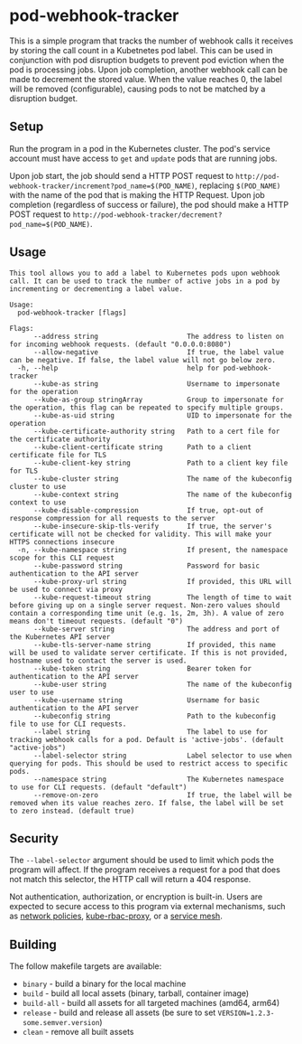 # pod-webhook-tracker

This is a simple program that tracks the number of webhook calls it receives by storing the call count in a Kubetnetes
pod label. This can be used in conjunction with pod disruption budgets to prevent pod eviction when the pod is
processing jobs. Upon job completion, another webhook call can be made to decrement the stored value. When the value
reaches 0, the label will be removed (configurable), causing pods to not be matched by a disruption budget.

## Setup

Run the program in a pod in the Kubernetes cluster. The pod's service account must have access to `get` and `update`
pods that are running jobs.

Upon job start, the job should send a HTTP POST request to `http://pod-webhook-tracker/increment?pod_name=$(POD_NAME)`,
replacing `$(POD_NAME)` with the name of the pod that is making the HTTP Request. Upon job completion (regardless of
success or failure), the pod should make a HTTP POST request to
`http://pod-webhook-tracker/decrement?pod_name=$(POD_NAME)`.

## Usage

```console
This tool allows you to add a label to Kubernetes pods upon webhook call. It can be used to track the number of active jobs in a pod by incrementing or decrementing a label value.

Usage:
  pod-webhook-tracker [flags]

Flags:
      --address string                      The address to listen on for incoming webhook requests. (default "0.0.0.0:8080")
      --allow-negative                      If true, the label value can be negative. If false, the label value will not go below zero.
  -h, --help                                help for pod-webhook-tracker
      --kube-as string                      Username to impersonate for the operation
      --kube-as-group stringArray           Group to impersonate for the operation, this flag can be repeated to specify multiple groups.
      --kube-as-uid string                  UID to impersonate for the operation
      --kube-certificate-authority string   Path to a cert file for the certificate authority
      --kube-client-certificate string      Path to a client certificate file for TLS
      --kube-client-key string              Path to a client key file for TLS
      --kube-cluster string                 The name of the kubeconfig cluster to use
      --kube-context string                 The name of the kubeconfig context to use
      --kube-disable-compression            If true, opt-out of response compression for all requests to the server
      --kube-insecure-skip-tls-verify       If true, the server's certificate will not be checked for validity. This will make your HTTPS connections insecure
  -n, --kube-namespace string               If present, the namespace scope for this CLI request
      --kube-password string                Password for basic authentication to the API server
      --kube-proxy-url string               If provided, this URL will be used to connect via proxy
      --kube-request-timeout string         The length of time to wait before giving up on a single server request. Non-zero values should contain a corresponding time unit (e.g. 1s, 2m, 3h). A value of zero means don't timeout requests. (default "0")
      --kube-server string                  The address and port of the Kubernetes API server
      --kube-tls-server-name string         If provided, this name will be used to validate server certificate. If this is not provided, hostname used to contact the server is used.
      --kube-token string                   Bearer token for authentication to the API server
      --kube-user string                    The name of the kubeconfig user to use
      --kube-username string                Username for basic authentication to the API server
      --kubeconfig string                   Path to the kubeconfig file to use for CLI requests.
      --label string                        The label to use for tracking webhook calls for a pod. Default is 'active-jobs'. (default "active-jobs")
      --label-selector string               Label selector to use when querying for pods. This should be used to restrict access to specific pods.
      --namespace string                    The Kubernetes namespace to use for CLI requests. (default "default")
      --remove-on-zero                      If true, the label will be removed when its value reaches zero. If false, the label will be set to zero instead. (default true)
```

## Security

The `--label-selector` argument should be used to limit which pods the program will affect. If the program receives a
request for a pod that does not match this selector, the HTTP call will return a 404 response.

Not authentication, authorization, or encryption is built-in. Users are expected to secure access to this program via
external mechanisms, such as [network
policies](https://kubernetes.io/docs/concepts/services-networking/network-policies/),
[kube-rbac-proxy](https://github.com/brancz/kube-rbac-proxy), or a [service mesh](https://istio.io/).

## Building

The follow makefile targets are available:

* `binary` - build a binary for the local machine
* `build` - build all local assets (binary, tarball, container image)
* `build-all` - build all assets for all targeted machines (amd64, arm64)
* `release` - build and release all assets (be sure to set `VERSION=1.2.3-some.semver.version`)
* `clean` - remove all built assets
